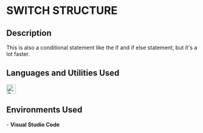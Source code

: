 <h1>SWITCH STRUCTURE</h1>

<h2>Description</h2>
This is also a conditional statement like the if and if else statement, but it's a lot faster.

<h2>Languages and Utilities Used</h2>
<img alt="C" src="https://img.shields.io/badge/c-%2300599C.svg?style=for-the-badge&logo=c&logoColor=white" height="25px"/>

<h2>Environments Used </h2>
- <b>Visual Studio Code</b>

